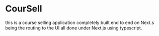 # CourSell
this is a course selling application completely built end to end on Next.s being the routing to the UI all done under Next.js using typescript.
